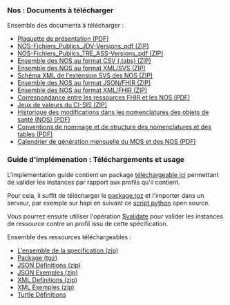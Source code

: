 ### Nos : Documents à télécharger 

Ensemble des documents à télécharger  : 

* [Plaquette de présentation (PDF)](attach/Plaquette%20NOS%20V2.9.pdf)
* [NOS-Fichiers_Publics_JDV-Versions_pdf (ZIP)](NOS-Fichiers_Publics_JDV-Versions_pdf.zip)
* [NOS-Fichiers_Publics_TRE_ASS-Versions_pdf (ZIP)](NOS-Fichiers_Publics_TRE_ASS-Versions_pdf.zip) 
* [Ensemble des NOS au format CSV (.tabs) (ZIP)](NOS-Fichiers_Publics.zip) 
* [Ensemble des NOS au format XML/SVS (ZIP)](NOS-Fichiers_Publics-Versions_xml_svs.zip) 
* [Schéma XML de l'extension SVS des NOS (ZIP)](xsd-svs-etendu-nos.zip) 
* [Ensemble des NOS au format JSON/FHIR (ZIP)](NOS-Fichiers_Publics-Versions_json_fhir.zip) 
* [Ensemble des NOS au format XML/FHIR (ZIP)](nos-fichiers_publics-versions_xml_fhir.zip) 
* [Correspondance entre les ressources FHIR et les NOS (PDF)](Correspondances%20RessourcesFHIR-NOS_0.pdf)
* [Jeux de valeurs du CI-SIS (ZIP)](NOS-Jeux_de_Valeurs_CI-SIS.zip)
* [Historique des modifications dans les nomenclatures des objets de santé (NOS) (PDF)](attach/NOS-Historique_modifications.pdf)
* [Conventions de nommage et de structure des nomenclatures et des tables (PDF)](attach/NOS_ConventionNOS_V2.0.pdf) 
* [Calendrier de génération mensuelle du MOS et des NOS (PDF)](attach/CalendrierGénération%20MOS%26NOS.pdf) 




### Guide d'implémenation : Téléchargements et usage

L'implementation guide contient un package [téléchargeable ici](package.tgz) permettant de valider les instances par rapport aux profils qu'il contient.

Pour cela, il suffit de télécharger le [package.tgz](package.tgz) et l'importer dans un serveur, par exemple sur hapi en suivant ce [script python](https://github.com/nmdp-bioinformatics/igloader) open source.

Vous pourrez ensuite utiliser l'opération [$validate](https://www.hl7.org/fhir/resource-operation-validate.html) pour valider les instances de ressource contre un profil issu de cette spécification.

Ensemble des ressources téléchargeables : 
* [L'ensemble de la specification (zip)](full-ig.zip)
* [Package (tgz)](package.tgz)
* [JSON Définitions (zip)](definitions.json.zip)
* [JSON Exemples (zip)](examples.json.zip)
* [XML Definitions (zip)](definitions.xml.zip)
* [XML Exemples (zip)](examples.ttl.zip)
* [Turtle Définitions](definitions.ttl.zip)